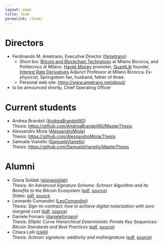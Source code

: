 ```yaml
---
layout: page
title: Team
permalink: /team/
---
```


# Directors

* Ferdinando M. Ametrano, Executive Director ([fametrano](https://github.com/fametrano))
  * Short bio: [Bitcoin and Blockchain Technology](https://www.ametrano.net/bbt/) at
               Milano Bicocca, and Politecnico di Milano.
               [Hayek Money](https://ssrn.com/abstract=2425270) promoter,
               [QuantLib](https://www.quantlib.org) founder,
               [Interest Rate Derivatives](https://www.ametrano.net/ird/)
               Adjunct Professor at Milano Bicocca.
               Ex-physicist, Springsteen fan, husband, father of three.
  * Personal web site: <https://www.ametrano.net/about/>
* to be announced shortly, Chief Operating Officer

# Current students

* Andrea Brandoli ([AndreaBrandoli90](https://github.com/AndreaBrandoli90))  
  Thesis: <https://github.com/AndreaBrandoli90/MasterThesis>
* Alessandro Miola ([AlessandroMiola](https://github.com/AlessandroMiola))  
  Thesis: <https://github.com/AlessandroMiola/Thesis>
* Samuele Vianello ([SamueleVianello](https://github.com/SamueleVianello))  
  Thesis: <https://github.com/SamueleVianello/MasterThesis>

# Alumni

* Giona Soldati ([gionasoldati](https://github.com/gionasoldati))  
  Thesis: _An Advanced Signature Scheme: Schnorr Algorithm and its Benefits to the Bitcoin Ecosystem_ ([pdf](https://github.com/gionasoldati/thesis/blob/master/main.pdf), [source](https://github.com/gionasoldati/thesis))  
  Slides: [pdf](https://github.com/gionasoldati/thesis/blob/master/Presentation/main.pdf), [source](https://github.com/gionasoldati/thesis/tree/master/Presentation)
* Leonardo Comandini ([LeoComandini](https://github.com/LeoComandini))  
  Thesis: _Sign-to-contract: how to achieve digital notarization with zero marginal cost_ ([pdf](https://www.politesi.polimi.it/bitstream/10589/140124/1/2018_04_Comandini.pdf), [source](https://github.com/LeoComandini/Thesis))
* Daniele Fornaro ([danielefornaro](https://github.com/danielefornaro))  
  Thesis: _Elliptic Curve Hierarchical Deterministic Private Key Sequences: Bitcoin Standards and Best Practices_ ([pdf](https://www.politesi.polimi.it/bitstream/10589/140112/1/2018_04_Fornaro.pdf), [source](https://github.com/danielefornaro/Tesi))
* Chiara Lelli ([clelli](https://github.com/clelli))  
  Thesis: _Schnorr signature: additivity and multisignature_ ([pdf](https://github.com/clelli/Schnorr/blob/master/tesi.pdf), [source](https://github.com/clelli/Schnorr))
